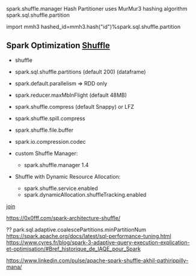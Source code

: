 spark.shuffle.manager
Hash Partitioner uses MurMur3 hashing algorithm
spark.sql.shuffle.partition 

import mmh3
hashed_id=mmh3.hash("id")%spark.sql.shuffle.partition



## Spark Optimization [Shuffle](https://blog.devgenius.io/shuffle-in-spark-d95b5ebe7b4e)

- shuffle
 - spark.sql.shuffle.partitions (default 200) (dataframe)
 - spark.default.parallelism => RDD only
 - spark.reducer.maxMbInFlight (default 48MB)
 - spark.shuffle.compress (default Snappy) or LFZ
 - spark.shuffle.spill.compress
 - spark.shuffle.file.buffer
 - spark.io.compression.codec

 - custom  Shuffle Manager:
   - spark.shuffle.manager 1.4

 - Shuffle with Dynamic Resource Allocation:
    - spark.shuffle.service.enabled
    - spark.dynamicAllocation.shuffleTracking.enabled

[join](https://www.waitingforcode.com/apache-spark-sql/shuffle-join-spark-sql/read)

https://0x0fff.com/spark-architecture-shuffle/

?? park.sql.adaptive.coalescePartitions.minPartitionNum
https://spark.apache.org/docs/latest/sql-performance-tuning.html
https://www.cyres.fr/blog/spark-3-adaptive-query-execution-explication-et-optimisation/#Bref_historique_de_lAQE_pour_Spark

https://www.linkedin.com/pulse/apache-spark-shuffle-akhil-pathirippilly-mana/
